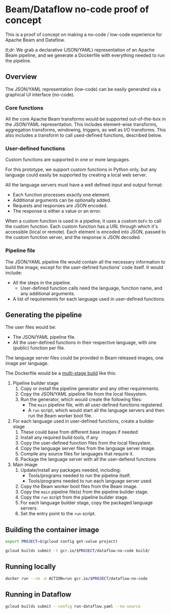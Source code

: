 # Beam/Dataflow no-code proof of concept

This is a proof of concept on making a no-code / low-code experience for Apache Beam and Dataflow.

_tl;dr_: We grab a declarative (JSON/YAML) representation of an Apache Beam pipeline, and we generate a Dockerfile with everything needed to run the pipeline.

## Overview

The JSON/YAML representation (low-code) can be easily generated via a graphical UI interface (no-code).

### Core functions

All the core Apache Beam transforms would be supported out-of-the-box in the JSON/YAML representation.
This includes element-wise transforms, aggregation transforms, windowing, triggers, as well as I/O transforms.
This also includes a transform to call used-defined functions, described below.

### User-defined functions

Custom functions are supported in one or more languages.

For this prototype, we support custom functions in Python only, but any language could easily be supported by creating a local web server.

All the language servers must have a well defined input and output format:

* Each function processes exactly one element.
* Additional arguments can be optionally added.
* Requests and responses are JSON encoded.
* The response is either a value or an error.

When a custom function is used in a pipeline, it uses a custom `DoFn` to call the custom function.
Each custom function has a URL through which it's accessible (local or remote).
Each element is encoded into JSON, passed to the custom function server, and the response is JSON decoded.

### Pipeline file

The JSON/YAML pipeline file would contain all the necessary information to build the image, except for the user-defined functions' code itself.
It would include:

* All the steps in the pipeline.
  * User-defined function calls need the language, function name, and any additional arguments.
* A list of requirements for each language used in user-defined functions.

## Generating the pipeline

The user files would be:

* The JSON/YAML pipeline file.
* All the user-defined functions in their respective language, with one (public) function per file.

The language server files could be provided in Beam released images, one image per language.

The Dockerfile would be a [multi-stage build](https://docs.docker.com/develop/develop-images/multistage-build) like this:

1. Pipeline builder stage
    1. Copy or install the pipeline generator and any other requirements.
    1. Copy the JSON/YAML pipeline file from the local filesystem.
    1. Run the generator, which would create the following files:
        * The `main` pipeline file, with all user-defined functions registered.
        * A `run` script, which would start all the language servers and then run the Beam worker boot file.
1. For each language used in user-defined functions, create a builder stage
    1. These could base from different base images if needed
    1. Install any required build tools, if any
    1. Copy the user-defined function files from the local filesystem.
    1. Copy the language server files from the language server image.
    1. Compile any source files for languages that require it.
    1. Package the language server with all the user-defiend functions
1. Main image
    1. Update/install any packages needed, including:
        * Tools/programs needed to run the pipeline itself.
        * Tools/programs needed to run each language server used.
    1. Copy the Beam worker boot files from the Beam image.
    1. Copy the `main` pipeline file(s) from the pipeline builder stage.
    1. Copy the `run` script from the pipeline builder stage.
    1. For each language builder stage, copy the packaged language servers.
    1. Set the entry point to the `run` script.

## Building the container image

```sh
export PROJECT=$(gcloud config get-value project)

gcloud builds submit -t gcr.io/$PROJECT/dataflow-no-code build/
```

## Running locally

```sh
docker run --rm -e ACTION=run gcr.io/$PROJECT/dataflow-no-code
```

## Running in Dataflow

```sh
gcloud builds submit --config run-dataflow.yaml --no-source
```
